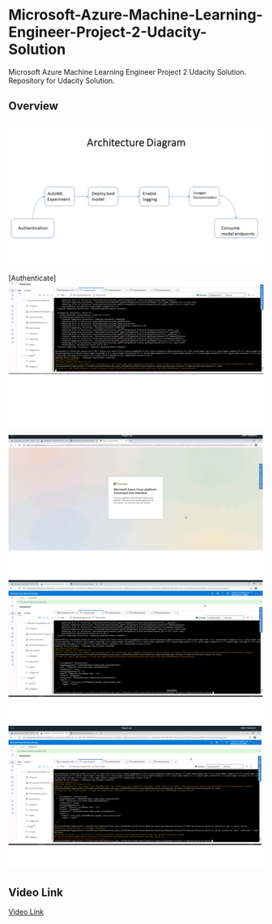 # Microsoft-Azure-Machine-Learning-Engineer-Project-2-Udacity-Solution
Microsoft Azure Machine Learning Engineer Project 2 Udacity Solution. Repository for Udacity Solution. 

## Overview



<img src="/images/Slide1.PNG">




[Authenticate]<img src="/images/Slide2.PNG">




<img src="/images/Slide3.PNG">




<img src="/images/Slide4.PNG">



<img src="/images/Slide5.PNG">


## Video Link

[Video Link](https://www.dropbox.com/s/upoew9usg5a2idj/Recording%20%238.mp4?dl=0)
